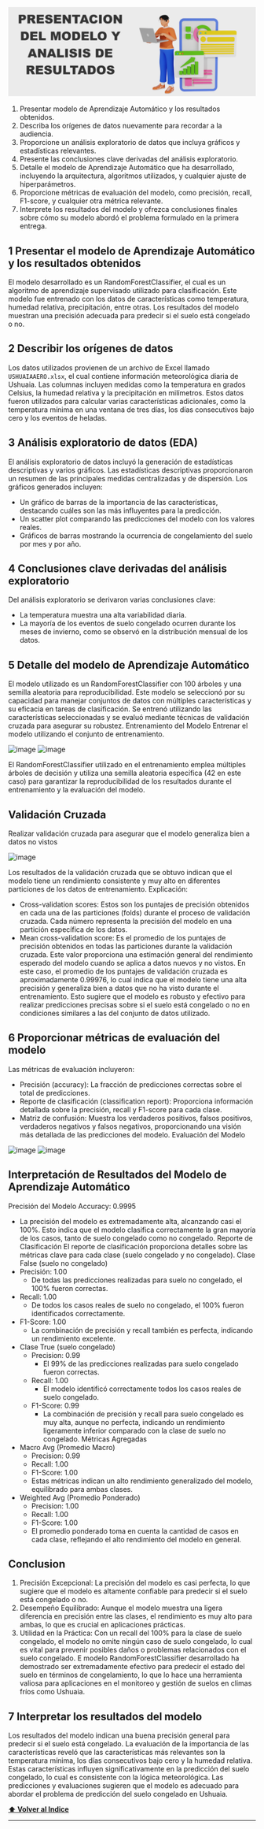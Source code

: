 ![Presentacion_del_modelo](https://github.com/emi2x31/Congelamiento_del_Suelo/blob/main/reports/figures/analisis_de_resulatdos1.png)


1.	Presentar  modelo de Aprendizaje Automático y los resultados obtenidos.
2.	Describa los orígenes de datos nuevamente para recordar a la audiencia.
3.	Proporcione un análisis exploratorio de datos que incluya gráficos y estadísticas relevantes.
4.	Presente las conclusiones clave derivadas del análisis exploratorio.
5.	Detalle el modelo de Aprendizaje Automático que ha desarrollado, incluyendo la arquitectura, algoritmos utilizados, y cualquier ajuste de hiperparámetros.
6.	Proporcione métricas de evaluación del modelo, como precisión, recall, F1-score, y cualquier otra métrica relevante.
7.	Interprete los resultados del modelo y ofrezca conclusiones finales sobre cómo su modelo abordó el problema formulado en la primera entrega.



1  Presentar el modelo de Aprendizaje Automático y los resultados obtenidos
---------------

El modelo desarrollado es un RandomForestClassifier, el cual es un algoritmo de aprendizaje supervisado utilizado para clasificación. Este modelo fue entrenado con los datos de características como temperatura, humedad relativa, precipitación, entre otras. Los resultados del modelo muestran una precisión adecuada para predecir si el suelo está congelado o no.


2  Describir los orígenes de datos
-----------------

Los datos utilizados provienen de un archivo de Excel llamado `USHUAIAAERO.xlsx`, el cual contiene información meteorológica diaria de Ushuaia. Las columnas incluyen medidas como la temperatura en grados Celsius, la humedad relativa y la precipitación en milímetros. Estos datos fueron utilizados para calcular varias características adicionales, como la temperatura mínima en una ventana de tres días, los días consecutivos bajo cero y los eventos de heladas.


3  Análisis exploratorio de datos (EDA)
--------------

El análisis exploratorio de datos incluyó la generación de estadísticas descriptivas y varios gráficos. Las estadísticas descriptivas proporcionaron un resumen de las principales medidas centralizadas y de dispersión. Los gráficos generados incluyen:
- Un gráfico de barras de la importancia de las características, destacando cuáles son las más influyentes para la predicción.
- Un scatter plot comparando las predicciones del modelo con los valores reales.
- Gráficos de barras mostrando la ocurrencia de congelamiento del suelo por mes y por año.


4  Conclusiones clave derivadas del análisis exploratorio
-----------------

Del análisis exploratorio se derivaron varias conclusiones clave:
- La temperatura muestra una alta variabilidad diaria.
- La mayoría de los eventos de suelo congelado ocurren durante los meses de invierno, como se observó en la distribución mensual de los datos.


5  Detalle del modelo de Aprendizaje Automático
-----------------

El modelo utilizado es un RandomForestClassifier con 100 árboles y una semilla aleatoria para reproducibilidad. Este modelo se seleccionó por su capacidad para manejar conjuntos de datos con múltiples características y su eficacia en tareas de clasificación. Se entrenó utilizando las características seleccionadas y se evaluó mediante técnicas de validación cruzada para asegurar su robustez.
Entrenamiento del Modelo
Entrenar el modelo utilizando el conjunto de entrenamiento.

![image](https://github.com/emi2x31/Congelamiento_del_Suelo/assets/143364681/5da16871-c840-479b-92a9-7b92080abc12)
![image](https://github.com/emi2x31/Congelamiento_del_Suelo/assets/143364681/a40325b7-473f-4187-945e-36da62658493)

El RandomForestClassifier utilizado en el entrenamiento emplea múltiples árboles de decisión y utiliza una semilla aleatoria específica (42 en este caso) para garantizar la reproducibilidad de los resultados durante el entrenamiento y la evaluación del modelo.

Validación Cruzada
-----------
Realizar validación cruzada para asegurar que el modelo generaliza bien a datos no vistos

![image](https://github.com/emi2x31/Congelamiento_del_Suelo/assets/143364681/ff667081-d215-4801-9d50-7d6a2cc24c19)

Los resultados de la validación cruzada que se obtuvo indican que el modelo tiene un rendimiento consistente y muy alto en diferentes particiones de los datos de entrenamiento. 
Explicación:
- Cross-validation scores: Estos son los puntajes de precisión obtenidos en cada una de las particiones (folds) durante el proceso de validación cruzada. Cada número representa la precisión del modelo en una partición específica de los datos.
- Mean cross-validation score: Es el promedio de los puntajes de precisión obtenidos en todas las particiones durante la validación cruzada. Este valor proporciona una estimación general del rendimiento esperado del modelo cuando se aplica a datos nuevos y no vistos.
En este caso, el promedio de los puntajes de validación cruzada es aproximadamente 0.99976, lo cual indica que el modelo tiene una alta precisión y generaliza bien a datos que no ha visto durante el entrenamiento. Esto sugiere que el modelo es robusto y efectivo para realizar predicciones precisas sobre si el suelo está congelado o no en condiciones similares a las del conjunto de datos utilizado.


6  Proporcionar métricas de evaluación del modelo
------------------

Las métricas de evaluación incluyeron:
- Precisión (accuracy): La fracción de predicciones correctas sobre el total de predicciones.
- Reporte de clasificación (classification report): Proporciona información detallada sobre la precisión, recall y F1-score para cada clase.
- Matriz de confusión: Muestra los verdaderos positivos, falsos positivos, verdaderos negativos y falsos negativos, proporcionando una visión más detallada de las predicciones del modelo.
Evaluación del Modelo

![image](https://github.com/emi2x31/Congelamiento_del_Suelo/assets/143364681/cb43ffc9-2c15-48b2-9888-b116509e808d)
![image](https://github.com/emi2x31/Congelamiento_del_Suelo/assets/143364681/a97ec8bc-1da4-4feb-bfc7-6d568735368b)


Interpretación de Resultados del Modelo de Aprendizaje Automático
-------------

Precisión del Modelo
Accuracy: 0.9995
  - La precisión del modelo es extremadamente alta, alcanzando casi el 100%. Esto indica que el modelo clasifica correctamente la gran mayoría de los casos, tanto de suelo congelado como no congelado.
Reporte de Clasificación
El reporte de clasificación proporciona detalles sobre las métricas clave para cada clase (suelo congelado y no congelado).
Clase False (suelo no congelado)
  - Precisión: 1.00
    - De todas las predicciones realizadas para suelo no congelado, el 100% fueron correctas.
  - Recall: 1.00
    - De todos los casos reales de suelo no congelado, el 100% fueron identificados correctamente.
  - F1-Score: 1.00
    - La combinación de precisión y recall también es perfecta, indicando un rendimiento excelente.
- Clase True (suelo congelado)
  - Precision: 0.99
    - El 99% de las predicciones realizadas para suelo congelado fueron correctas.
  - Recall: 1.00
    - El modelo identificó correctamente todos los casos reales de suelo congelado.
  - F1-Score: 0.99
    - La combinación de precisión y recall para suelo congelado es muy alta, aunque no perfecta, indicando un rendimiento ligeramente inferior comparado con la clase de suelo no congelado.
 Métricas Agregadas
- Macro Avg (Promedio Macro)
  - Precision: 0.99
  - Recall: 1.00
  - F1-Score: 1.00
  - Estas métricas indican un alto rendimiento generalizado del modelo, equilibrado para ambas clases.
- Weighted Avg (Promedio Ponderado)
  - Precision: 1.00
  - Recall: 1.00
  - F1-Score: 1.00
  - El promedio ponderado toma en cuenta la cantidad de casos en cada clase, reflejando el alto rendimiento del modelo en general.
   

Conclusion
-------------

1. Precisión Excepcional: La precisión del modelo es casi perfecta, lo que sugiere que el modelo es altamente confiable para predecir si el suelo está congelado o no.
2. Desempeño Equilibrado: Aunque el modelo muestra una ligera diferencia en precisión entre las clases, el rendimiento es muy alto para ambas, lo que es crucial en aplicaciones prácticas.
3. Utilidad en la Práctica: Con un recall del 100% para la clase de suelo congelado, el modelo no omite ningún caso de suelo congelado, lo cual es vital para prevenir posibles daños o problemas relacionados con el suelo congelado.
E modelo RandomForestClassifier desarrollado ha demostrado ser extremadamente efectivo para predecir el estado del suelo en términos de congelamiento, lo que lo hace una herramienta valiosa para aplicaciones en el monitoreo y gestión de suelos en climas fríos como Ushuaia.


7  Interpretar los resultados del modelo
---------------

Los resultados del modelo indican una buena precisión general para predecir si el suelo está congelado. La evaluación de la importancia de las características reveló que las características más relevantes son la temperatura mínima, los días consecutivos bajo cero y la humedad relativa. Estas características influyen significativamente en la predicción del suelo congelado, lo cual es consistente con la lógica meteorológica. Las predicciones y evaluaciones sugieren que el modelo es adecuado para abordar el problema de predicción del suelo congelado en Ushuaia.

    
  **[⬆ Volver al Indice](https://github.com/emi2x31/Congelamiento_del_Suelo/#Indice)**




-----------
